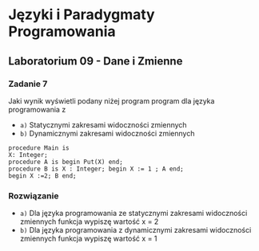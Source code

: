 # Języki i Paradygmaty Programowania

## Laboratorium 09 - Dane i Zmienne

### Zadanie 7

Jaki wynik wyświetli podany niżej program program dla języka programowania z

- ```a)``` Statycznymi zakresami widoczności zmiennych
- ```b)``` Dynamicznymi zakresami widoczności zmiennych

```
procedure Main is
X: Integer;
procedure A is begin Put(X) end;
procedure B is X : Integer; begin X := 1 ; A end;
begin X :=2; B end;
```

### Rozwiązanie

- ```a)``` Dla języka programowania ze statycznymi zakresami widoczności zmiennych funkcja wypiszę wartość x = 2
- ```b)``` Dla języka programowania z dynamicznymi zakresami widoczności zmiennych funkcja wypiszę wartość x = 1
